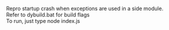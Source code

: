 Repro startup crash when exceptions are used in a side module. <br />
Refer to dybuild.bat for build flags <br />
To run, just type node index.js <br />